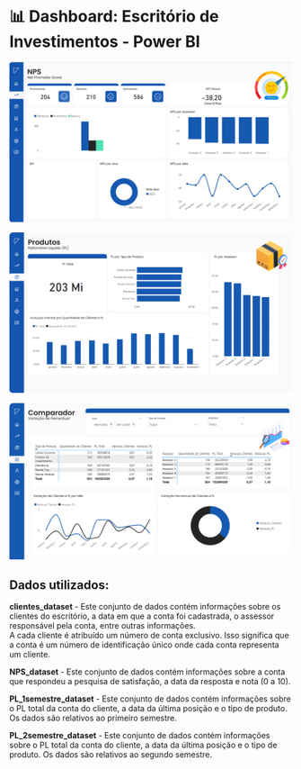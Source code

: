# 📊 Dashboard: Escritório de Investimentos - Power BI

![Dashboard NPS](https://github.com/LeticiaMilan/Escritorio-Investimentos-Power-BI/blob/main/src/img/NPS-Dashboard.png?raw=true)

![Dashboard NPS](https://github.com/LeticiaMilan/Escritorio-Investimentos-Power-BI/blob/main/src/img/Produtos-Dashboard.png?raw=true)

![Dashboard NPS](https://github.com/LeticiaMilan/Escritorio-Investimentos-Power-BI/blob/main/src/img/Comparador-Dashboard.png?raw=true)

## Dados utilizados:

**clientes_dataset** - Este conjunto de dados contém informações sobre os clientes do escritório, a data em que a conta foi 
cadastrada, o assessor responsável pela conta, entre outras informações.  
A cada cliente é atribuído um número de conta exclusivo. Isso significa que a conta é um número de 
identificação único onde cada conta representa um cliente.

**NPS_dataset** - Este conjunto de dados contém informações sobre a conta que respondeu a pesquisa de satisfação, a 
data da resposta e nota (0 a 10). 

**PL_1semestre_dataset** - Este conjunto de dados contém informações sobre o PL total da conta do cliente, a data da última 
posição e o tipo de produto. Os dados são relativos ao primeiro semestre.

**PL_2semestre_dataset** - Este conjunto de dados contém informações sobre o PL total da conta do cliente, a data da última 
posição e o tipo de produto. Os dados são relativos ao segundo semestre.